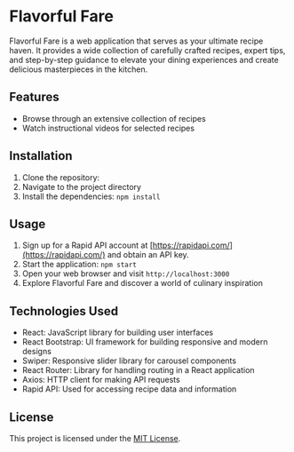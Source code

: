 # Flavorful Fare

Flavorful Fare is a web application that serves as your ultimate recipe haven. It provides a wide collection of carefully crafted recipes, expert tips, and step-by-step guidance to elevate your dining experiences and create delicious masterpieces in the kitchen.

## Features

- Browse through an extensive collection of recipes
- Watch instructional videos for selected recipes

## Installation

1. Clone the repository:
2. Navigate to the project directory
3. Install the dependencies: `npm install`

## Usage

1. Sign up for a Rapid API account at [https://rapidapi.com/](https://rapidapi.com/) and obtain an API key.
2. Start the application: `npm start`
3. Open your web browser and visit `http://localhost:3000`
4. Explore Flavorful Fare and discover a world of culinary inspiration

## Technologies Used

- React: JavaScript library for building user interfaces
- React Bootstrap: UI framework for building responsive and modern designs
- Swiper: Responsive slider library for carousel components
- React Router: Library for handling routing in a React application
- Axios: HTTP client for making API requests
- Rapid API: Used for accessing recipe data and information



## License

This project is licensed under the [MIT License](https://opensource.org/licenses/MIT).


